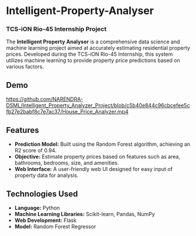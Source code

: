# Intelligent-Property-Analyser
### TCS-iON Rio-45 Internship Project

The **Intelligent Property Analyser** is a comprehensive data science and machine learning project aimed at accurately estimating residential property prices. Developed during the TCS-iON Rio-45 Internship, this system utilizes machine learning to provide property price predictions based on various factors.

## Demo

https://github.com/NARENDRA-DSML/Intelligent_Property_Analyzer_Project/blob/c5b40e844c96cbcefee5cfb27e2babf8c7e7ac37/House_Price_Analyzer.mp4

## Features
- **Prediction Model:** Built using the Random Forest algorithm, achieving an R2 score of 0.94.
- **Objective:** Estimate property prices based on features such as area, bathrooms, bedrooms, size, and amenities.
- **Web Interface:** A user-friendly web UI designed for easy input of property data for analysis.

## Technologies Used
- **Language:** Python
- **Machine Learning Libraries:** Scikit-learn, Pandas, NumPy
- **Web Development:** Flask
- **Model:** Random Forest Regressor
